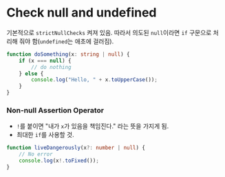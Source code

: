 # Check null and undefined

기본적으로 `strictNullChecks` 켜져 있음.
따라서 의도된 `null`이라면 `if` 구문으로 처리해 줘야 함(`undefined`는 애초에 걸러짐).

```typescript
function doSomething(x: string | null) {
	if (x === null) {
		// do nothing
	} else {
		console.log("Hello, " + x.toUpperCase());
	}
}
```

### Non-null Assertion Operator
- `!`를 붙이면 "내가 `x`가 있음을 책임진다." 라는 뜻을 가지게 됨.
- 최대한 `if`를 사용할 것.
```typescript
function liveDangerously(x?: number | null) {
	// No error
	console.log(x!.toFixed());
}
```